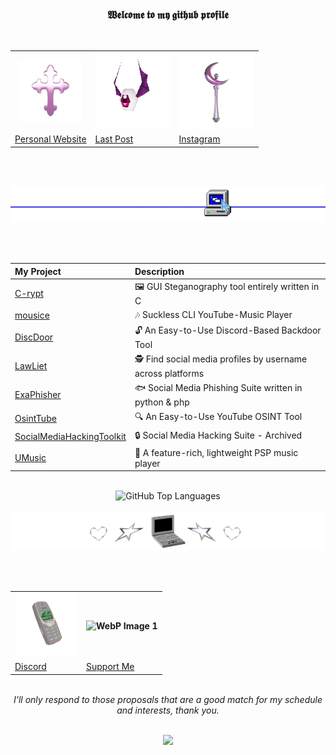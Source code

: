 <div align="center">

<h3>𝖂𝖊𝖑𝖈𝖔𝖒𝖊 𝖙𝖔 𝖒𝖞 𝖌𝖎𝖙𝖍𝖚𝖇 𝖕𝖗𝖔𝖋𝖎𝖑𝖊</h3>

<br>

<table align="center">
  <tr>
    <th><img src="images/spinning_cross.gif" alt="Animated GIF" width="100" height="100" /></th>
    <th><img src="images/eyebat.gif" alt="WebP Image 1" width="120" height="120" /></th>
    <th><img src="images/spinningsh.gif" alt="WebP Image 1" width="120" height="120" /></th>
  </tr>
  <tr>
    <td><a href="https://rdwei.github.io/">Personal Website</a></td>
    <td><a href="https://rdwei.github.io/last">Last Post</a></td>
    <td><a href="https://www.instagram.com/rdwe_i/">Instagram</a></td>
  </tr>
</table>

<br> <br>

<img src="images/br.webp">

<br> <br>

| My Project                                                                 | Description                                        |
|:---------------------------------------------------------------------------|:---------------------------------------------------|
| [C-rypt](https://github.com/rdWei/C-rypt)                                  | 🖼️ GUI Steganography tool entirely written in C    |
| [mousice](https://github.com/rdWei/mousice)                                | 🎶 Suckless CLI YouTube-Music Player               |
| [DiscDoor](https://github.com/rdWei/DiscDoor)                              | 🔓 An Easy-to-Use Discord-Based Backdoor Tool      |
| [LawLiet](https://github.com/rdWei/Lawliet)                                | 🕵️ Find social media profiles by username across platforms |
| [ExaPhisher](https://github.com/rdWei/exaPhisher)                          | 🐟 Social Media Phishing Suite written in python & php |
| [OsintTube](https://github.com/rdWei/OsintTube)                            | 🔍 An Easy-to-Use YouTube OSINT Tool              |
| [SocialMediaHackingToolkit](https://github.com/rdWei/SocialMediaHackingToolkit) | 🔒 Social Media Hacking Suite - Archived          |
| [UMusic](https://github.com/rdWei/UMusic)                                  | 🎵 A feature-rich, lightweight PSP music player   |
 
<br>

<div align="center" style="display: flex; align-items: center; justify-content: center;">
  <img src="https://denvercoder1-github-readme-stats.vercel.app/api/?username=rdwei&show_icons=true&include_all_commits=true&count_private=true&theme=react&hide_border=true&bg_color=1F222E&title_color=68C3D4&icon_color=FFE8D1&hide_title=true&hide=contribs" alt="GitHub Top Languages">
</div>

<br>


<img src="images/heart.gif">


<br><br>


<table align="center">
  <tr>
    <th><img src="images/nokia.gif" alt="Animated GIF" width="100" height="100" /></th>
    <th><img src="images/money.gif" alt="WebP Image 1" width="120" height="120" /></th>
  </tr>
  <tr>
    <td><a href="https://discord.gg/3r6mkjv6AP">Discord</a></td>
    <td><a href="https://github.com/rdWei/rdWei/blob/main/donate.MD">Support Me</a></td>
  </tr>
</table>

<br>

<div align="center">
  <i>I'll only respond to those proposals that are a good match for my schedule and interests, thank you.</i>
</div>

<br>

<p align="center"><a href="https://github.com/rdWei">
<img src="https://komarev.com/ghpvc/?username=rdWei&style=flat&color=313131&label=views">
</a></p>
